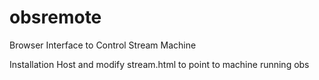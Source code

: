 # obsremote
Browser Interface to Control Stream Machine

Installation
Host and modify stream.html to point to machine running obs
